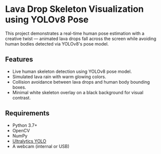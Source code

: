 #  Lava Drop Skeleton Visualization using YOLOv8 Pose

This project demonstrates a real-time human pose estimation with a creative twist — animated lava drops fall across the screen while avoiding human bodies detected via YOLOv8's pose model.

##  Features

- Live human skeleton detection using YOLOv8 pose model.
- Simulated lava rain with warm glowing colors.
- Collision avoidance between lava drops and human body bounding boxes.
- Minimal white skeleton overlay on a black background for visual contrast.

##  Requirements

- Python 3.7+
- OpenCV
- NumPy
- [Ultralytics YOLO](https://docs.ultralytics.com/)
- A webcam (internal or USB)

